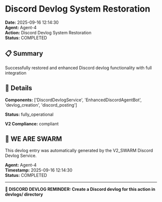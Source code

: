 # Discord Devlog System Restoration

**Date:** 2025-09-16 12:14:30  
**Agent:** Agent-4  
**Action:** Discord Devlog System Restoration  
**Status:** COMPLETED

## 📋 Summary

Successfully restored and enhanced Discord devlog functionality with full integration

## 🎯 Details

**Components:** ['DiscordDevlogService', 'EnhancedDiscordAgentBot', 'devlog_creation', 'discord_posting']

**Status:** fully_operational

**V2 Compliance:** compliant

## 🐝 WE ARE SWARM

This devlog entry was automatically generated by the V2_SWARM Discord Devlog Service.

**Agent:** Agent-4  
**Timestamp:** 2025-09-16 12:14:30  
**Status:** COMPLETED

---

**📝 DISCORD DEVLOG REMINDER: Create a Discord devlog for this action in devlogs/ directory**
